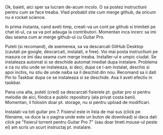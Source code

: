 Ok, baieti, aici sper sa lucram de-acum incolo. 
O sa postez instructiuni pentru cum se face treaba. Vlad probabil stie cum merge github, da oricum nu e rocket science.

In prima instanta, cand aveti timp, creati-va un cont pe github si trimiteti pe chat id-ul, ca sa va pot adauga la contributori. Momentan inca incerc sa imi dau seama cum ar merge github-ul cu Guitar Pro. 

Puteti (si recomand), de asemenea, sa va descarcati GitHub Desktop (cautati pe google, descarcati, instalati, e free). Voi mai posta instructiuni pe masura ce imi dau seama cum merge treaba. Installer-ul e umpic ciudat. Se instaleaza automat si se deschide automat imediat dupa instalare. Problema e ca nu stiu unde se instaleaza, si deci, dupa ce l-am instalat, deschis si apoi inchis, nu stiu de unde naiba sa il deschid din nou. Recomand sa ii dati Pin to Taskbar dupa ce se instaleaza si se deschide. Asa il aveti efectiv in taskbar.

Pana una alta, puteti (cred) sa descarcati fisierele pt. guitar pro si pentru melodie de aici, fiindca e public repository (ala privat costa bani). Momentan, il folosim doar pt. storage, nu si pentru upload de modificari. 

Instalati-va toti guitar pro 7. Fisierul este in lista de mai sus (click pe filename, va duce la o pagina unde este un buton de download) si daca dati click pe "fisierul torrent pentru Guitar Pro 7" (sau doar tineti mouse-ul peste el) am scris un scurt instructaj pt. instalare.